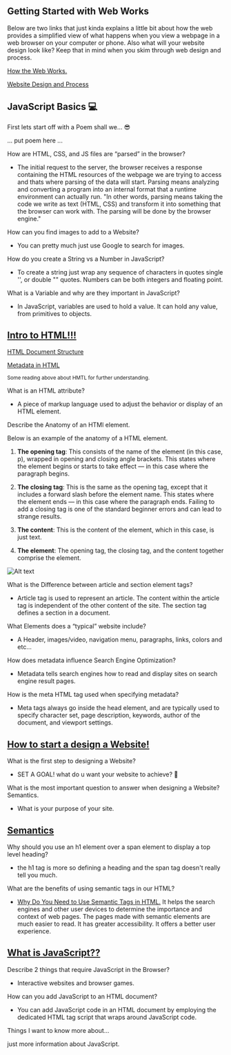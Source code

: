 ## Getting Started with Web Works

Below are two links that just kinda explains a little bit about how the web provides a simplified view of what happens when you view a webpage in a web browser on your computer or phone. Also what will your website design look like? Keep that in mind when you skim through web design and process.

[How the Web Works.](https://developer.mozilla.org/en-US/docs/Learn/Getting_started_with_the_web/How_the_Web_works)

[Website Design and Process](https://developer.mozilla.org/en-US/docs/Learn/Getting_started_with_the_web/What_will_your_website_look_like)

## JavaScript Basics 💻

First lets start off with a Poem shall we... 😎

... put poem here ...

How are HTML, CSS, and JS files are “parsed” in the browser?

- The initial request to the server, the browser receives a response containing the HTML resources of the webpage we are trying to access and thats where parsing of the data will start. Parsing means analyzing and converting a program into an internal format that a runtime environment can actually run. "In other words, parsing means taking the code we write as text (HTML, CSS) and transform it into something that the browser can work with. The parsing will be done by the browser engine."

How can you find images to add to a Website?

- You can pretty much just use Google to search for images.

How do you create a String vs a Number in JavaScript?

- To create a string just wrap any sequence of characters in quotes single '', or double "" quotes. Numbers can be both integers and floating point.

What is a Variable and why are they important in JavaScript?

- In JavaScript, variables are used to hold a value. It can hold any value, from primitives to objects.

## [Intro to HTML!!!](https://developer.mozilla.org/en-US/docs/Learn/HTML/Introduction_to_HTML/)

[HTML Document Structure](https://developer.mozilla.org/en-US/docs/Learn/HTML/Introduction_to_HTML/Document_and_website_structure)

[Metadata in HTML](https://developer.mozilla.org/en-US/docs/Learn/HTML/Introduction_to_HTML/The_head_metadata_in_HTML)

<sub>Some reading above about HMTL for further understanding.</sub>

What is an HTML attribute?

- A piece of markup language used to adjust the behavior or display of an HTML element.

Describe the Anatomy of an HTMl element.

Below is an example of the anatomy of a HTML element. 

1. **The opening tag**: This consists of the name of the element (in this case, p), wrapped in opening and closing angle brackets. This states where the element begins or starts to take effect — in this case where the paragraph begins.

2. **The closing tag**: This is the same as the opening tag, except that it includes a forward slash before the element name. This states where the element ends — in this case where the paragraph ends. Failing to add a closing tag is one of the standard beginner errors and can lead to strange results.

3. **The content**: This is the content of the element, which in this case, is just text.

4. **The element**: The opening tag, the closing tag, and the content together comprise the element.

![Alt text](https://developer.mozilla.org/en-US/docs/Learn/Getting_started_with_the_web/HTML_basics/grumpy-cat-small.png)

What is the Difference between article and section element tags?

* Article tag is used to represent an article. The content within the article tag is independent of the other content of the site. The section tag defines a section in a document.

What Elements does a “typical” website include?

* A Header, images/video, navigation menu, paragraphs, links, colors and etc...

How does metadata influence Search Engine Optimization?

* Metadata tells search engines how to read and display sites on search engine result pages. 

How is the meta HTML tag used when specifying metadata?

* Meta tags always go inside the head element, and are typically used to specify character set, page description, keywords, author of the document, and viewport settings.

## [How to start a design a Website!](https://developer.mozilla.org/en-US/docs/Learn/Common_questions/Thinking_before_coding)

What is the first step to designing a Website?

* SET A GOAL! what do u want your website to achieve? 👀

What is the most important question to answer when designing a Website?
Semantics.

* What is your purpose of your site.

## [Semantics](https://developer.mozilla.org/en-US/docs/Glossary/Semantics)

Why should you use an h1 element over a span element to display a top level heading?

* the h1 tag is more so defining a heading and the span tag doesn't really tell you much. 

What are the benefits of using semantic tags in our HTML?

* [Why Do You Need to Use Semantic Tags in HTML.](https://www.simplilearn.com/tutorials/html-tutorial/html-semantics#why_do_you_need_to_use_semantic_tags_in_html) It helps the search engines and other user devices to determine the importance and context of web pages.
The pages made with semantic elements are much easier to read.
It has greater accessibility. It offers a better user experience.

## [What is JavaScript??](https://developer.mozilla.org/en-US/docs/Learn/JavaScript/First_steps/What_is_JavaScript)


Describe 2 things that require JavaScript in the Browser?

* Interactive websites and browser games.

How can you add JavaScript to an HTML document?

* You can add JavaScript code in an HTML document by employing the dedicated HTML tag script that wraps around JavaScript code.

Things I want to know more about...

just more information about JavaScript.

